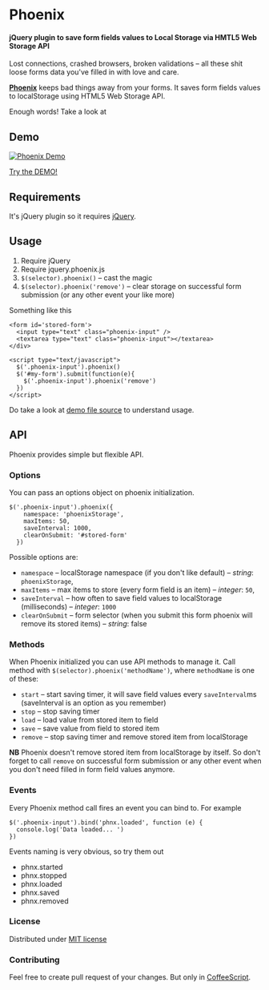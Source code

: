 # Phoenix
#### jQuery plugin to save form fields values to Local Storage via HMTL5 Web Storage API

Lost connections, crashed browsers, broken validations – all these shit loose
forms data you've filled in with love and care.

**[Phoenix](https://github.com/kugaevsky/jquery-phoenix/)** keeps bad things away from your forms. It saves form fields values to localStorage using HTML5 Web Storage API.

Enough words! Take a look at

## Demo

[![Phoenix Demo](http://storage.kugaevsky.ru/images/Phoenix__jQuery_plugin_to_store_form_fields_values_via_Web_Storage_API_20131220_222119.png)](http://kugaevsky.github.io/jquery-phoenix/)

[Try the DEMO!](http://kugaevsky.github.io/jquery-phoenix/)

## Requirements

It's jQuery plugin so it requires [jQuery](http://jquery.com/).

## Usage

1. Require jQuery
2. Require jquery.phoenix.js
3. `$(selector).phoenix()` – cast the magic
4. `$(selector).phoenix('remove')` – clear storage on successful form submission (or any other event your like more)

Something like this

    <form id='stored-form'>
      <input type="text" class="phoenix-input" />
      <textarea type="text" class="phoenix-input"></textarea>
    </div>

    <script type="text/javascript">
      $('.phoenix-input').phoenix()
      $('#my-form').submit(function(e){
        $('.phoenix-input').phoenix('remove')
      })
    </script>


Do take a look at [demo file source](https://github.com/kugaevsky/jquery-phoenix/blob/master/index.html) to understand usage.

## API

Phoenix provides simple but flexible API.

### Options

You can pass an options object on phoenix initialization.

    $('.phoenix-input').phoenix({
        namespace: 'phoenixStorage',
        maxItems: 50,
        saveInterval: 1000,
        clearOnSubmit: '#stored-form'
      })

Possible options are:

* `namespace` – localStorage namespace (if you don't like default) – *string*: `phoenixStorage`,
* `maxItems` – max items to store (every form field is an item) – *integer*: `50`,
* `saveInterval` – how often to save field values to localStorage (milliseconds) – *integer*: `1000`
* `clearOnSubmit` – form selector (when you submit this form phoenix will remove its stored items) – *string*: false

### Methods

When Phoenix initialized you can use API methods to manage it.
Call method with `$(selector).phoenix('methodName')`, where `methodName` is one of these:

* `start` – start saving timer, it will save field values every `saveInterval`ms (saveInterval is an option as you remember)
* `stop` – stop saving timer
* `load` – load value from stored item to field
* `save` – save value from field to stored item
* `remove` – stop saving timer and remove stored item from localStorage

**NB** Phoenix doesn't remove stored item from localStorage by itself. So don't forget to call `remove` on successful form submission or any other event when you don't need filled in form field values anymore.

### Events

Every Phoenix method call fires an event you can bind to.
For example

    $('.phoenix-input').bind('phnx.loaded', function (e) {
      console.log('Data loaded... ')
    })

Events naming is very obvious, so try them out

* phnx.started
* phnx.stopped
* phnx.loaded
* phnx.saved
* phnx.removed

### License

Distributed under [MIT license](https://github.com/kugaevsky/jquery-phoenix/blob/master/LICENSE)

### Contributing

Feel free to create pull request of your changes. But only in [CoffeeScript](http://jashkenas.github.io/coffee-script/).
